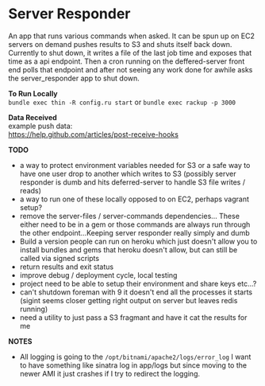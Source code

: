 Server Responder
===

An app that runs various commands when asked. It can be spun up on EC2 servers on demand pushes results to S3 and shuts itself back down. Currently to shut down, it writes a file of the last job time and exposes that time as a api endpoint. Then a cron running on the deffered-server front end polls that endpoint and after not seeing any work done for awhile asks the server_responder app to shut down.

__To Run Locally__  
`bundle exec thin -R config.ru start` or `bundle exec rackup -p 3000`

__Data Received__  
  example push data:  
  https://help.github.com/articles/post-receive-hooks

__TODO__

  * a way to protect environment variables needed for S3 or a safe way to have one user drop to another which writes to S3 (possibly server responder is dumb and hits deferred-server to handle S3 file writes / reads)
  * a way to run one of these locally opposed to on EC2, perhaps vagrant setup?
  * remove the server-files / server-commands dependencies… These either need to be in a gem or those commands are always run through the other endpoint…Keeping server responder really simply and dumb
  * Build a version people can run on heroku which just doesn't allow you to install bundles and gems that heroku doesn't allow, but can still be called via signed scripts
  * return results and exit status
  * improve debug / deployment cycle, local testing
  * project need to be able to setup their environment and share keys etc...?
  * can't shutdown foreman with 9 it doesn't end all the processes it starts (sigint seems closer getting right output on server but leaves redis running)
  * need a utility to just pass a S3 fragmant and have it cat the results for me

__NOTES__
  
  * All logging is going to the `/opt/bitnami/apache2/logs/error_log` I want to have something like sinatra log in app/logs but since moving to the newer AMI it just crashes if I try to redirect the logging.

